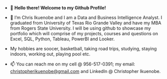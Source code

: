 - 👋 **Hello there! Welcome to my Github Profile!**
- 👀 I’m Chris Ikuenobe and I am a Data and Business Intelligence Analyst. I graduated from University of Texas Rio Grande Valley and have my MBA from Rogers State University. I will be using github to showcase my portfolio which will comprise of my projects, courses and questions on Excel, SQL, Python, Tableau, PowerBI and Looker.

- My hobbies are soocer, basketball, taking road trips, studying, staying indoors, working out, playing pool etc. 

- 📫 You can reach me on my cell @ 956-517-0391; my email: christopherikuenobe@gmail.com and LinkedIn @ Christopher Ikuenobe.

<!---
chrisaihe/chrisaihe is a ✨ special ✨ repository because its `README.md` (this file) appears on your GitHub profile.
You can click the Preview link to take a look at your changes.
--->
